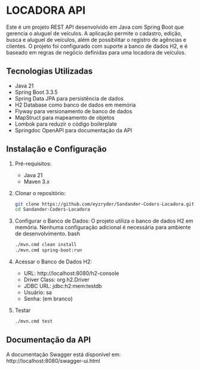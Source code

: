 # LOCADORA API

Este é um projeto REST API desenvolvido em Java com Spring Boot que gerencia o aluguel de veículos. A aplicação permite o cadastro, edição, busca e aluguel de veículos, além de possibilitar o registro de agências e clientes. O projeto foi configurado com suporte a banco de dados H2, e é baseado em regras de negócio definidas para uma locadora de veículos.

## Tecnologias Utilizadas
- Java 21
- Spring Boot 3.3.5
- Spring Data JPA para persistência de dados
- H2 Database como banco de dados em memória
- Flyway para versionamento de banco de dados
- MapStruct para mapeamento de objetos
- Lombok para reduzir o código boilerplate
- Springdoc OpenAPI para documentação da API

## Instalação e Configuração

1. Pré-requisitos:
    - Java 21 
    - Maven 3.x
2. Clonar o repositório:
   ````bash
   git clone https://github.com/eyzryder/Sandander-Coders-Locadora.git
   cd Sandander-Coders-Locadora
   ````
3. Configurar o Banco de Dados: O projeto utiliza o banco de dados H2 em memória. Nenhuma configuração adicional é necessária para ambiente de desenvolvimento.
bash
   ````bash
   ./mvn.cmd clean install
   ./mvn.cmd spring-boot:run
   ````
4. Acessar o Banco de Dados H2:

   - URL: http://localhost:8080/h2-console
   - Driver Class: org.h2.Driver 
   - JDBC URL: jdbc:h2:mem:testdb 
   - Usuário: sa 
   - Senha: (em branco)
5. Testar 
   ````bash
   ./mvn.cmd test
   ````
## Documentação da API
A documentação Swagger está disponível em: http://localhost:8080/swagger-ui.html
